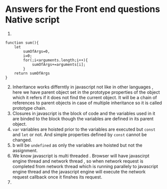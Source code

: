 # Answers for the Front end questions Native script
1. 
```
function sum(){
    let 
        sumOfArgs=0,
        i=0;
        for(;i<arguments.length;i++){
            sumOfArgs+=arguments[i];
        }
    return sumOfArgs
}
```
2. Inheritance works differntly in javascript not like in other languages , here we have parent object set in the prototype properties of the object which it refers if it does not find the current object. It will be a chain of references to parent objects in case of multiple inheritance so it is called prototype chain.
3. Closures in javascript is the block of code and the variables used in it are binded to the block though the variables are defined in its parent object.
4. `var` variables are hoisted prior to the variables are executed but `const` and `let` or not. And simple properties defined by `const` cannot be changed.
5. b will be `undefined` as only the variables are hoisted but not the assignment.
6. We know javascript is multi threaded . Browser will have javascirpt engine thread and  network thread , so when network request is completed from network thread which is running parallely to javascript engine thread and the javascript engine will execute the network request callback once it finshes its request.
7. 